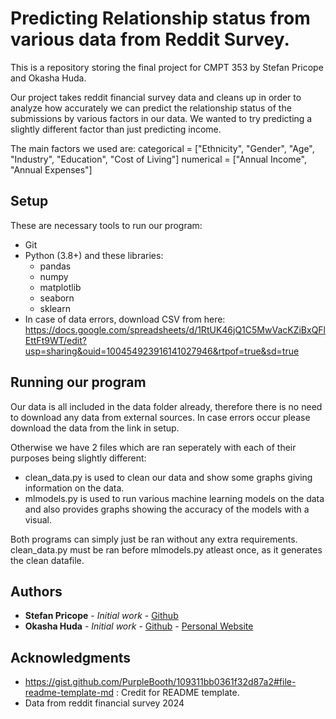 # Predicting Relationship status from various data from Reddit Survey.

This is a repository storing the final project for CMPT 353 by Stefan Pricope and Okasha Huda.

Our project takes reddit financial survey data and cleans up in order to analyze how accurately we can predict the relationship status of the submissions by various factors in our data. We wanted to try predicting a slightly different factor than just predicting income. 

The main factors we used are:
categorical = ["Ethnicity", "Gender", "Age", "Industry", "Education", "Cost of Living"]
numerical = ["Annual Income", "Annual Expenses"]

## Setup

These are necessary tools to run our program:
- Git
- Python (3.8+) and these libraries:
    - pandas
    - numpy
    - matplotlib
    - seaborn
    - sklearn
- In case of data errors, download CSV from here: https://docs.google.com/spreadsheets/d/1RtUK46jQ1C5MwVacKZiBxQFlEttFt9WT/edit?usp=sharing&ouid=100454923916141027946&rtpof=true&sd=true

## Running our program

Our data is all included in the data folder already, therefore there is no need to download any data from external sources. In case errors occur please download the data from the link in setup.

 Otherwise we have 2 files which are ran seperately with each of their purposes being slightly different:
 - clean_data.py is used to clean our data and show some graphs giving information on the data. 
 - mlmodels.py is used to run various machine learning models on the data and also provides graphs showing the accuracy of the models with a visual.

 Both programs can simply just be ran without any extra requirements. clean_data.py must be ran before mlmodels.py atleast once, as it generates the clean datafile.


## Authors

* **Stefan Pricope** - *Initial work* - [Github](https://github.com/scp10sfu)
* **Okasha Huda** - *Initial work* - [Github](https://github.com/okashashuda) - [Personal Website](http://okashahuda.com/)

## Acknowledgments

* https://gist.github.com/PurpleBooth/109311bb0361f32d87a2#file-readme-template-md : Credit for README template.
* Data from reddit financial survey 2024

